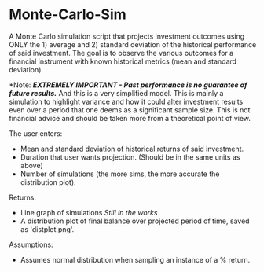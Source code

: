 # Monte-Carlo-Sim

A Monte Carlo simulation script that projects investment outcomes using ONLY the 1) average and 2) standard deviation of the historical performance of said investment. The goal is to observe the various outcomes for a financial instrument with known historical metrics (mean and standard deviation). 

*Note: ***EXTREMELY IMPORTANT - Past performance is no guarantee of future results.***  And this is a very simplified model. This is mainly a simulation to highlight variance and how it could alter investment results even over a period that one deems as a significant sample size.  This is not financial advice and should be taken more from a theoretical point of view. 

The user enters:
- Mean and standard deviation of historical returns of said investment. 
- Duration that user wants projection.  (Should be in the same units as above)
- Number of simulations (the more sims, the more accurate the distribution plot). 

Returns:
- Line graph of simulations *Still in the works*
- A distribution plot of final balance over projected period of time, saved as 'distplot.png'.

Assumptions:
- Assumes normal distribution when sampling an instance of a % return. 
